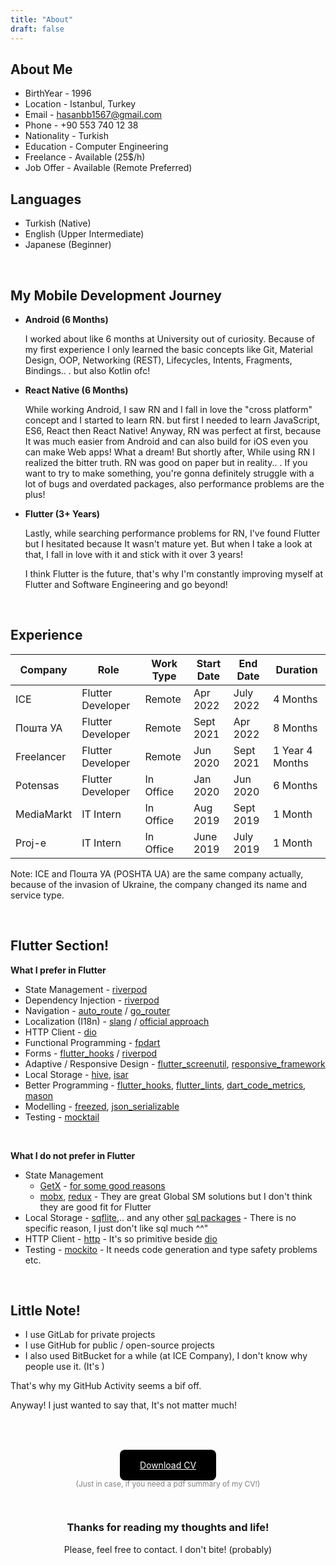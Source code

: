```yaml
---
title: "About"
draft: false
---
```


## About Me
- BirthYear - 1996
- Location - Istanbul, Turkey
- Email - hasanbb1567@gmail.com
- Phone - +90 553 740 12 38
- Nationality - Turkish
- Education - Computer Engineering
- Freelance - Available (25$/h)
- Job Offer - Available (Remote Preferred)

## Languages
- Turkish (Native)
- English (Upper Intermediate)
- Japanese (Beginner)

<br>

## My Mobile Development Journey

- **Android (6 Months)**
  
  I worked about like 6 months at University out of curiosity. Because of my first experience I only learned the basic concepts like Git, Material Design, OOP, Networking (REST), Lifecycles, Intents, Fragments, Bindings.. . but also Kotlin ofc!

- **React Native (6 Months)**
  
  While working Android, I saw RN and I fall in love the "cross platform" concept and I started to learn RN. but first I needed to learn JavaScript, ES6, React then React Native! Anyway, RN was perfect at first, because It was much easier from Android and can also build for iOS even you can make Web apps! What a dream! But shortly after, While using RN I realized the bitter truth. RN was good on paper but in reality.. . If you want to try to make something, you're gonna definitely struggle with a lot of bugs and overdated packages, also performance problems are the plus! 

- **Flutter (3+ Years)**
   
   Lastly, while searching performance problems for RN, I've found Flutter but I hesitated because It wasn't mature yet. But when I take a look at that, I fall in love with it and stick with it over 3 years!

   I think Flutter is the future, that's why I'm constantly improving myself at Flutter and Software Engineering and go beyond!

<br>

## Experience

| Company    | Role              | Work Type  | Start Date | End Date  | Duration        |
| ---------- | ----------------- | ---------- | ---------- | --------- | --------------- |
| ICE        | Flutter Developer | Remote     | Apr 2022   | July 2022 | 4 Months        |
| Пошта УА   | Flutter Developer | Remote     | Sept 2021  | Apr 2022  | 8 Months        |
| Freelancer | Flutter Developer | Remote     | Jun 2020   | Sept 2021 | 1 Year 4 Months |
| Potensas   | Flutter Developer | In Office  | Jan 2020   | Jun 2020  | 6 Months        |
| MediaMarkt | IT Intern         | In Office  | Aug 2019   | Sept 2019 | 1 Month         |
| Proj-e     | IT Intern         | In Office  | June 2019  | July 2019 | 1 Month         |

Note: ICE and Пошта УА (POSHTA UA) are the same company actually, because of the invasion of Ukraine, the company changed its name and service type. 

<br>

## Flutter Section!

**What I prefer in Flutter**
- State Management - [riverpod](https://pub.dev/packages/riverpod)
- Dependency Injection - [riverpod](https://pub.dev/packages/riverpod)
- Navigation - [auto_route](https://pub.dev/packages/auto_route) / [go_router](https://pub.dev/packages/go_router)
- Localization (I18n) - [slang](https://pub.dev/packages/slang) / [official approach](https://docs.flutter.dev/development/accessibility-and-localization/internationalization)
- HTTP Client - [dio](https://pub.dev/packages/dio)
- Functional Programming - [fpdart](https://pub.dev/packages/fpdart)
- Forms - [flutter_hooks](https://pub.dev/packages/hooks) / [riverpod](https://pub.dev/packages/riverpod)
- Adaptive / Responsive Design - [flutter_screenutil](https://pub.dev/packages/flutter_screenutil), [responsive_framework](https://pub.dev/packages/responsive_framework)
- Local Storage - [hive](https://pub.dev/packages/hive), [isar](https://pub.dev/packages/isar)
- Better Programming - [flutter_hooks](https://pub.dev/packages/flutter_hooks), [flutter_lints](https://pub.dev/packages/flutter_lints), [dart_code_metrics](https://pub.dev/packages/dart_code_metrics), [mason](https://pub.dev/packages/mason)
- Modelling - [freezed](https://pub.dev/packages/freezed), [json_serializable](https://pub.dev/packages/json_serializable)
- Testing - [mocktail](https://pub.dev/packages/mocktail)

<br>

**What I do not prefer in Flutter**
- State Management
  - [GetX](https://pub.dev/packages/get) - [for some good reasons](https://twitter.com/filiphracek/status/1468565501701939203?lang=en)
  - [mobx](https://pub.dev/packages/mobx), [redux](https://pub.dev/packages/redux) - They are great Global SM solutions but I don't think they are good fit for Flutter
- Local Storage - [sqflite](https://pub.dev/packages/sqflite),.. and any other [sql packages](https://fluttergems.dev/sql-database/) - There is no specific reason, I just don't like sql much ^^" 
- HTTP Client - [http](https://pub.dev/packages/http) - It's so primitive beside [dio](https://pub.dev/packages/dio)
- Testing - [mockito](https://pub.dev/packages/mockito) - It needs code generation and type safety problems etc.

<br>

## Little Note!
- I use GitLab for private projects
- I use GitHub for public / open-source projects
- I also used BitBucket for a while (at ICE Company), I don't know why people use it. (It's )


That's why my GitHub Activity seems a bif off.

Anyway! I just wanted to say that, It's not matter much!

<br>


<br>
<br>


<center>

  <a
    href="../cv-hasan-basri-bayat.pdf"
    style="padding:1rem 2rem; background-color:black;border-radius:8px; color:white;"
    download>
    Download CV
  </a>
  <br>
  <p style="color:grey;font-size:12px;margin-top:14px;">(Just in case, if you need a pdf summary of my CV!)</p>


  <br>


  <h3>Thanks for reading my thoughts and life!</h3>
  <p>Please, feel free to contact. I don't bite! (probably)</p>

 
</center>

<br>
<br>
